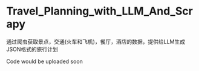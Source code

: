 # Travel_Planning_with_LLM_And_Scrapy
通过爬虫获取景点，交通(火车和飞机)，餐厅，酒店的数据，提供给LLM生成JSON格式的旅行计划

Code would be uploaded soon
